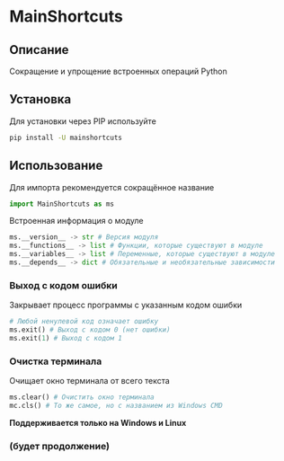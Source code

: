 # MainShortcuts
## Описание
Сокращение и упрощение встроенных операций Python
## Установка
Для установки через PIP используйте
```bash
pip install -U mainshortcuts
```
## Использование
Для импорта рекомендуется сокращённое название
```python
import MainShortcuts as ms
```
Встроенная информация о модуле
```python
ms.__version__ -> str # Версия модуля
ms.__functions__ -> list # Функции, которые существуют в модуле
ms.__variables__ -> list # Переменные, которые существуют в модуле
ms.__depends__ -> dict # Обязательные и необязательные зависимости
```
### Выход с кодом ошибки
Закрывает процесс программы с указанным кодом ошибки
```python
# Любой ненулевой код означает ошибку
ms.exit() # Выход с кодом 0 (нет ошибки)
ms.exit(1) # Выход с кодом 1
```
### Очистка терминала
Очищает окно терминала от всего текста
```python
ms.clear() # Очистить окно терминала
mc.cls() # То же самое, но с названием из Windows CMD
```
**Поддерживается только на Windows и Linux**
### (будет продолжение)